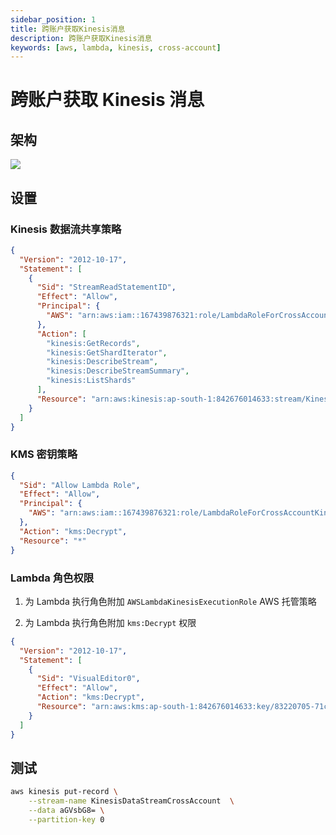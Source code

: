 ```yaml
---
sidebar_position: 1
title: 跨账户获取Kinesis消息
description: 跨账户获取Kinesis消息
keywords: [aws, lambda, kinesis, cross-account]
---
```


# 跨账户获取 Kinesis 消息

## 架构

![](https://images.blog.seduceqaq.com/images/2025/02/16/20250216161154971.webp)

## 设置

### Kinesis 数据流共享策略

```json
{
  "Version": "2012-10-17",
  "Statement": [
    {
      "Sid": "StreamReadStatementID",
      "Effect": "Allow",
      "Principal": {
        "AWS": "arn:aws:iam::167439876321:role/LambdaRoleForCrossAccountKinesisDataStream"
      },
      "Action": [
        "kinesis:GetRecords",
        "kinesis:GetShardIterator",
        "kinesis:DescribeStream",
        "kinesis:DescribeStreamSummary",
        "kinesis:ListShards"
      ],
      "Resource": "arn:aws:kinesis:ap-south-1:842676014633:stream/KinesisDataStreamCrossAccount"
    }
  ]
}
```

### KMS 密钥策略

```json
{
  "Sid": "Allow Lambda Role",
  "Effect": "Allow",
  "Principal": {
    "AWS": "arn:aws:iam::167439876321:role/LambdaRoleForCrossAccountKinesisDataStream"
  },
  "Action": "kms:Decrypt",
  "Resource": "*"
}
```

### Lambda 角色权限

1. 为 Lambda 执行角色附加 `AWSLambdaKinesisExecutionRole` AWS 托管策略

2. 为 Lambda 执行角色附加 `kms:Decrypt` 权限

```json
{
  "Version": "2012-10-17",
  "Statement": [
    {
      "Sid": "VisualEditor0",
      "Effect": "Allow",
      "Action": "kms:Decrypt",
      "Resource": "arn:aws:kms:ap-south-1:842676014633:key/83220705-71c1-4000-9d0f-d041c25675d6"
    }
  ]
}
```

## 测试

```bash
aws kinesis put-record \
    --stream-name KinesisDataStreamCrossAccount  \
    --data aGVsbG8= \
    --partition-key 0
```
